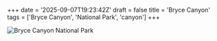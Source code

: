 +++
date = '2025-09-07T19:23:42Z'
draft = false
title = 'Bryce Canyon'
tags = ['Bryce Canyon', 'National Park', 'canyon']
+++

![Bryce Canyon National Park](/images/bryce-canyon.jpg)
